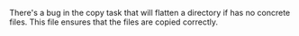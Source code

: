 There's a bug in the copy task that will flatten a directory if has no concrete files.  This file ensures that the files are copied correctly.